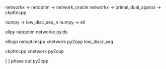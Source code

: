 networkx -> netoptim -> network_oracle
networkx -> primal_dual_approx -> ckpttncpp

numpy -> low_disc_seq_n
numpy -> ell

ellpy
netoptim
networkx
pylds

ellcpp
netoptimcpp
xnetwork
py2cpp
low_discr_seq

ckpttncpp
xnetwork
py2cpp

[ ] phase out py2cpp
